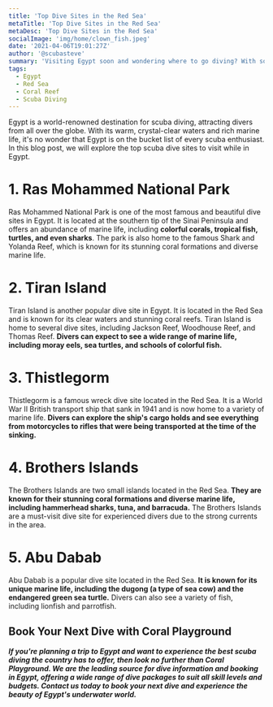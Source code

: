 ```yaml
---
title: 'Top Dive Sites in the Red Sea'
metaTitle: 'Top Dive Sites in the Red Sea'
metaDesc: 'Top Dive Sites in the Red Sea'
socialImage: 'img/home/clown_fish.jpeg'
date: '2021-04-06T19:01:27Z'
author: '@scubasteve'
summary: 'Visiting Egypt soon and wondering where to go diving? With so much to do and see in Egypt, it is possible to miss the adventures that the ocean has to offer. Let us guide you to the best places to go diving in the Red Sea'
tags:
  - Egypt
  - Red Sea
  - Coral Reef
  - Scuba Diving
---
```


Egypt is a world-renowned destination for scuba diving, attracting divers from all over the globe. With its warm, crystal-clear waters and rich marine life, it's no wonder that Egypt is on the bucket list of every scuba enthusiast. In this blog post, we will explore the top scuba dive sites to visit while in Egypt.  




# 1. Ras Mohammed National Park  


Ras Mohammed National Park is one of the most famous and beautiful dive sites in Egypt. It is located at the southern tip of the Sinai Peninsula and offers an abundance of marine life, including **colorful corals, tropical fish, turtles, and even sharks**. The park is also home to the famous Shark and Yolanda Reef, which is known for its stunning coral formations and diverse marine life.


# 2. Tiran Island
Tiran Island is another popular dive site in Egypt. It is located in the Red Sea and is known for its clear waters and stunning coral reefs. Tiran Island is home to several dive sites, including Jackson Reef, Woodhouse Reef, and Thomas Reef. **Divers can expect to see a wide range of marine life, including moray eels, sea turtles, and schools of colorful fish.**


# 3. Thistlegorm
Thistlegorm is a famous wreck dive site located in the Red Sea. It is a World War II British transport ship that sank in 1941 and is now home to a variety of marine life. **Divers can explore the ship's cargo holds and see everything from motorcycles to rifles that were being transported at the time of the sinking.**


# 4. Brothers Islands
The Brothers Islands are two small islands located in the Red Sea. **They are known for their stunning coral formations and diverse marine life, including hammerhead sharks, tuna, and barracuda.** The Brothers Islands are a must-visit dive site for experienced divers due to the strong currents in the area.



# 5. Abu Dabab
Abu Dabab is a popular dive site located in the Red Sea. **It is known for its unique marine life, including the dugong (a type of sea cow) and the endangered green sea turtle.** Divers can also see a variety of fish, including lionfish and parrotfish.  


## Book Your Next Dive with Coral Playground
***If you're planning a trip to Egypt and want to experience the best scuba diving the country has to offer, then look no further than Coral Playground. We are the leading source for dive information and booking in Egypt, offering a wide range of dive packages to suit all skill levels and budgets. Contact us today to book your next dive and experience the beauty of Egypt's underwater world.***